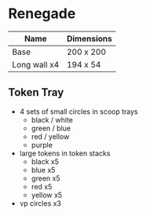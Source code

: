 # Renegade

|Name|Dimensions|
|---|---|
|Base|200 x 200|
|Long wall x4|194 x 54|

## Token Tray 

- 4 sets of small circles in scoop trays 
  - black / white
  - green / blue
  - red / yellow
  - purple
- large tokens in token stacks
  - black x5
  - blue x5
  - green x5
  - red x5
  - yellow x5
- vp circles x3
